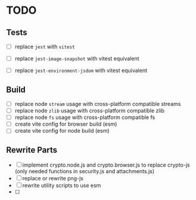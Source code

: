 # TODO

## Tests

- [ ] replace `jest` with `vitest`
- [ ] replace `jest-image-snapshot` with vitest equivalent
- [ ] replace `jest-environment-jsdom` with vitest equivalent


## Build

- [ ] replace node `stream` usage with cross-platform compatible streams
- [ ] replace node `zlib` usage with cross-platform compatible zlib
- [ ] replace node `fs` usage with cross-platform compatible fs
- [ ] create vite config for browser build (esm)
- [ ] create vite config for node build (esm)

## Rewrite Parts

- [ ] implement crypto.node.js and crypto.browser.js to replace crypto-js (only needed functions in security.js and attachments.js)
- [ ] replace or rewrite png-js
- [ ] rewrite utility scripts to use esm
- [ ]